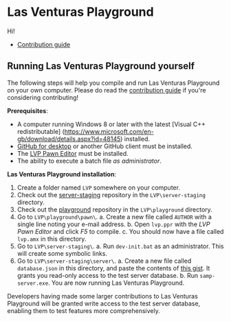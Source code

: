 # Las Venturas Playground
Hi!

  * [Contribution guide](/CONTRIBUTE.md)

## Running Las Venturas Playground yourself
The following steps will help you compile and run Las Venturas Playground on your own computer.
Please do read the [contribution guide](CONTRIBUTE.md) if you're considering contributing!

**Prerequisites**:
  - A computer running Windows 8 or later with the latest [Visual C++ redistributable]
    (https://www.microsoft.com/en-gb/download/details.aspx?id=48145) installed.
  - [GitHub for desktop](https://desktop.github.com/) or another GitHub client must be installed.
  - The [LVP Pawn Editor](https://github.com/LVPlayground/pawn-editor/releases) must be installed.
  - The ability to execute a batch file _as administrator_.

**Las Venturas Playground installation**:
  1. Create a folder named `LVP` somewhere on your computer.
  2. Check out the [server-staging](https://github.com/LVPlayground/server-staging) repository in
     the `LVP\server-staging` directory.
  3. Check out the [playground](https://github.com/LVPlayground/playground) repository in the
     `LVP\playground` directory.
  4. Go to `LVP\playground\pawn\`.
    a. Create a new file called `AUTHOR` with a single line noting your e-mail address.
    b. Open `lvp.ppr` with the _LVP Pawn Editor_ and click _F5_ to compile.
    c. You should now have a file called `lvp.amx` in this directory.
  5. Go to `LVP\server-staging\`.
    a. Run `dev-init.bat` as an administrator. This will create some symbolic links.
  6. Go to `LVP\server-staging\server\`.
    a. Create a new file called `database.json` in this directory, and paste the contents of
       [this gist](https://gist.github.com/RussellLVP/17920662fc96dda0b26d5f8e2506f647). It grants
       you read-only access to the test server database.
    b. Run `samp-server.exe`. You are now running Las Venturas Playground.

Developers having made some larger contributions to Las Venturas Playground will be granted write
access to the test server database, enabling them to test features more comprehensively.
